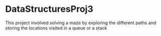 # DataStructuresProj3
This project involved solving a maze by exploring the different paths and storing the locations visited in a queue or a stack
